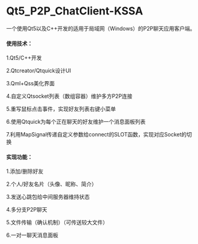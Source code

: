 # Qt5_P2P_ChatClient-KSSA

一个使用Qt5以及C++开发的适用于局域网（Windows）的P2P聊天应用客户端。

#### 使用技术：

1.Qt5/C++开发

2.Qtcreator/Qtquick设计UI

3.Qml+Qss美化界面

4.自定义Qtsocket列表（数组容器）维护多方P2P连接

5.重写鼠标点击事件，实现好友列表右键小菜单

6.使用Qtquick为每个正在聊天的好友维护一个消息面板列表

7.利用MapSignal传递自定义参数给connect的SLOT函数，实现对应Socket的切换

#### 实现功能：

1.添加/删除好友

2.个人/好友名片（头像、昵称、简介）

3.发送心跳包给中间服务器维持状态

4.多分支P2P聊天

5.文件传输（确认机制）（可传送较大文件）

6.一对一聊天消息面板

